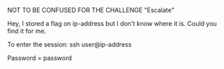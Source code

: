 NOT TO BE CONFUSED FOR THE CHALLENGE "Escalate"

Hey, I stored a flag on ip-address but I don't know where it is. Could you find it for me.

To enter the session:
ssh user@ip-address

Password = password
